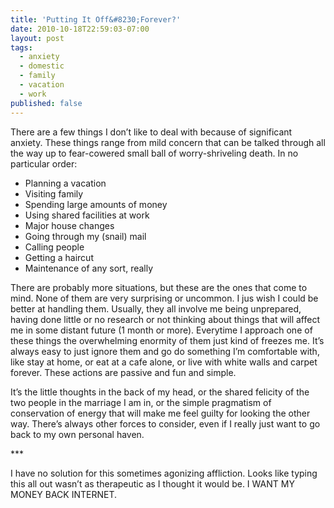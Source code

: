 ```yaml
---
title: 'Putting It Off&#8230;Forever?'
date: 2010-10-18T22:59:03-07:00
layout: post
tags:
  - anxiety
  - domestic
  - family
  - vacation
  - work
published: false
---
```

There are a few things I don&#8217;t like to deal with because of significant anxiety. These things range from mild concern that can be talked through all the way up to fear-cowered small ball of worry-shriveling death. In no particular order:

* Planning a vacation
* Visiting family
* Spending large amounts of money
* Using shared facilities at work
* Major house changes
* Going through my (snail) mail
* Calling people
* Getting a haircut
* Maintenance of any sort, really

<!--more-->

There are probably more situations, but these are the ones that come to mind. None of them are very surprising or uncommon. I jus wish I could be better at handling them. Usually, they all involve me being unprepared, having done little or no research or not thinking about things that will affect me in some distant future (1 month or more). Everytime I approach one of these things the overwhelming enormity of them just kind of freezes me. It&#8217;s always easy to just ignore them and go do something I&#8217;m comfortable with, like stay at home, or eat at a cafe alone, or live with white walls and carpet forever. These actions are passive and fun and simple.

It&#8217;s the little thoughts in the back of my head, or the shared felicity of the two people in the marriage I am in, or the simple pragmatism of conservation of energy that will make me feel guilty for looking the other way. There&#8217;s always other forces to consider, even if I really just want to go back to my own personal haven.

\***

I have no solution for this sometimes agonizing affliction. Looks like typing this all out wasn&#8217;t as therapeutic as I thought it would be. I WANT MY MONEY BACK INTERNET.
